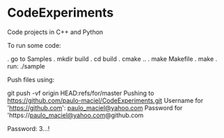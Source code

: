 # CodeExperiments
Code projects in C++ and Python

To run some code:

. go to Samples
. mkdir build
. cd build
. cmake ..
. make Makefile
. make
. run: ./sample

Push files using:

git push -vf origin HEAD:refs/for/master
Pushing to https://github.com/paulo-maciel/CodeExperiments.git
Username for 'https://github.com': paulo_maciel@yahoo.com
Password for 'https://paulo_maciel@yahoo.com@github.com

Password: 3...!

